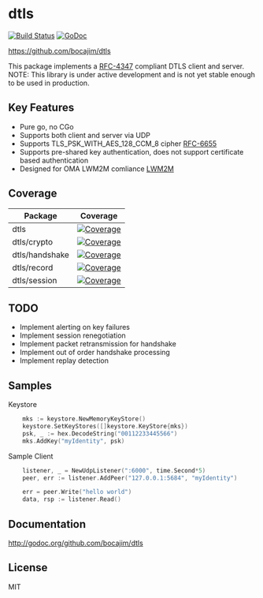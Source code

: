 dtls
======

[![Build Status](https://travis-ci.org/bocajim/dtls.svg?branch=master)](https://travis-ci.org/bocajim/dtls)
[![GoDoc](https://godoc.org/github.com/bocajim/dtls?status.png)](http://godoc.org/github.com/bocajim/dtls)

https://github.com/bocajim/dtls

This package implements a [RFC-4347](https://tools.ietf.org/html/rfc4347) compliant DTLS client and server.  NOTE: This library is under active development and is not yet stable enough to be used in production.

Key Features
------------
* Pure go, no CGo
* Supports both client and server via UDP
* Supports TLS_PSK_WITH_AES_128_CCM_8 cipher [RFC-6655](https://tools.ietf.org/html/rfc6655)
* Supports pre-shared key authentication, does not support certificate based authentication
* Designed for OMA LWM2M comliance [LWM2M](http://technical.openmobilealliance.org/Technical/technical-information/release-program/current-releases/oma-lightweightm2m-v1-0)

Coverage
--------

Package | Coverage
------------ | -------------
dtls | [![Coverage](http://gocover.io/_badge/github.com/bocajim/dtls)](http://gocover.io/github.com/bocajim/dtls)
dtls/crypto | [![Coverage](http://gocover.io/_badge/github.com/bocajim/dtls/crypto)](http://gocover.io/github.com/bocajim/dtls/crypto)
dtls/handshake | [![Coverage](http://gocover.io/_badge/github.com/bocajim/dtls/handshake)](http://gocover.io/github.com/bocajim/dtls/handshake)
dtls/record | [![Coverage](http://gocover.io/_badge/github.com/bocajim/dtls/record)](http://gocover.io/github.com/bocajim/dtls/record)
dtls/session | [![Coverage](http://gocover.io/_badge/github.com/bocajim/dtls/session)](http://gocover.io/github.com/bocajim/dtls/session)

TODO
----
* Implement alerting on key failures
* Implement session renegotiation
* Implement packet retransmission for handshake
* Implement out of order handshake processing
* Implement replay detection

Samples
-------
Keystore
```go
	mks := keystore.NewMemoryKeyStore()
	keystore.SetKeyStores([]keystore.KeyStore{mks})
	psk, _ := hex.DecodeString("00112233445566")
	mks.AddKey("myIdentity", psk)
```

Sample Client
```go
	listener, _ = NewUdpListener(":6000", time.Second*5)
	peer, err := listener.AddPeer("127.0.0.1:5684", "myIdentity")

	err = peer.Write("hello world")
	data, rsp := listener.Read()
```

Documentation
-------------

http://godoc.org/github.com/bocajim/dtls


License
-------

MIT

